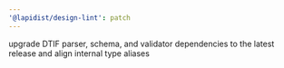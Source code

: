 ```yaml
---
'@lapidist/design-lint': patch
---
```


upgrade DTIF parser, schema, and validator dependencies to the latest release and align internal type aliases
